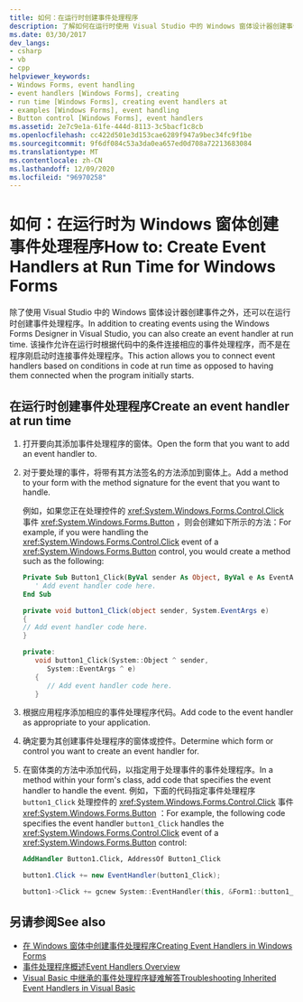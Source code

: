 ```yaml
---
title: 如何：在运行时创建事件处理程序
description: 了解如何在运行时使用 Visual Studio 中的 Windows 窗体设计器创建事件处理程序。 此操作允许您在运行时连接事件处理程序。
ms.date: 03/30/2017
dev_langs:
- csharp
- vb
- cpp
helpviewer_keywords:
- Windows Forms, event handling
- event handlers [Windows Forms], creating
- run time [Windows Forms], creating event handlers at
- examples [Windows Forms], event handling
- Button control [Windows Forms], event handlers
ms.assetid: 2e7c9e1a-61fe-444d-8113-3c5bacf1c8cb
ms.openlocfilehash: cc422d501e3d153cae6289f947a9bec34fc9f1be
ms.sourcegitcommit: 9f6df084c53a3da0ea657ed0d708a72213683084
ms.translationtype: MT
ms.contentlocale: zh-CN
ms.lasthandoff: 12/09/2020
ms.locfileid: "96970258"
---
```

# <a name="how-to-create-event-handlers-at-run-time-for-windows-forms"></a><span data-ttu-id="37ccd-104">如何：在运行时为 Windows 窗体创建事件处理程序</span><span class="sxs-lookup"><span data-stu-id="37ccd-104">How to: Create Event Handlers at Run Time for Windows Forms</span></span>

<span data-ttu-id="37ccd-105">除了使用 Visual Studio 中的 Windows 窗体设计器创建事件之外，还可以在运行时创建事件处理程序。</span><span class="sxs-lookup"><span data-stu-id="37ccd-105">In addition to creating events using the Windows Forms Designer in Visual Studio, you can also create an event handler at run time.</span></span> <span data-ttu-id="37ccd-106">该操作允许在运行时根据代码中的条件连接相应的事件处理程序，而不是在程序刚启动时连接事件处理程序。</span><span class="sxs-lookup"><span data-stu-id="37ccd-106">This action allows you to connect event handlers based on conditions in code at run time as opposed to having them connected when the program initially starts.</span></span>

## <a name="create-an-event-handler-at-run-time"></a><span data-ttu-id="37ccd-107">在运行时创建事件处理程序</span><span class="sxs-lookup"><span data-stu-id="37ccd-107">Create an event handler at run time</span></span>

1. <span data-ttu-id="37ccd-108">打开要向其添加事件处理程序的窗体。</span><span class="sxs-lookup"><span data-stu-id="37ccd-108">Open the form that you want to add an event handler to.</span></span>

2. <span data-ttu-id="37ccd-109">对于要处理的事件，将带有其方法签名的方法添加到窗体上。</span><span class="sxs-lookup"><span data-stu-id="37ccd-109">Add a method to your form with the method signature for the event that you want to handle.</span></span>

     <span data-ttu-id="37ccd-110">例如，如果您正在处理控件的 <xref:System.Windows.Forms.Control.Click> 事件 <xref:System.Windows.Forms.Button> ，则会创建如下所示的方法：</span><span class="sxs-lookup"><span data-stu-id="37ccd-110">For example, if you were handling the <xref:System.Windows.Forms.Control.Click> event of a <xref:System.Windows.Forms.Button> control, you would create a method such as the following:</span></span>

    ```vb
    Private Sub Button1_Click(ByVal sender As Object, ByVal e As EventArgs)
       ' Add event handler code here.
    End Sub
    ```

    ```csharp
    private void button1_Click(object sender, System.EventArgs e)
    {
    // Add event handler code here.
    }
    ```

    ```cpp
    private:
       void button1_Click(System::Object ^ sender,
          System::EventArgs ^ e)
       {
          // Add event handler code here.
       }
    ```

3. <span data-ttu-id="37ccd-111">根据应用程序添加相应的事件处理程序代码。</span><span class="sxs-lookup"><span data-stu-id="37ccd-111">Add code to the event handler as appropriate to your application.</span></span>

4. <span data-ttu-id="37ccd-112">确定要为其创建事件处理程序的窗体或控件。</span><span class="sxs-lookup"><span data-stu-id="37ccd-112">Determine which form or control you want to create an event handler for.</span></span>

5. <span data-ttu-id="37ccd-113">在窗体类的方法中添加代码，以指定用于处理事件的事件处理程序。</span><span class="sxs-lookup"><span data-stu-id="37ccd-113">In a method within your form's class, add code that specifies the event handler to handle the event.</span></span> <span data-ttu-id="37ccd-114">例如，下面的代码指定事件处理程序 `button1_Click` 处理控件的 <xref:System.Windows.Forms.Control.Click> 事件 <xref:System.Windows.Forms.Button> ：</span><span class="sxs-lookup"><span data-stu-id="37ccd-114">For example, the following code specifies the event handler `button1_Click` handles the <xref:System.Windows.Forms.Control.Click> event of a <xref:System.Windows.Forms.Button> control:</span></span>

    ```vb
    AddHandler Button1.Click, AddressOf Button1_Click
    ```

    ```csharp
    button1.Click += new EventHandler(button1_Click);
    ```

    ```cpp
    button1->Click += gcnew System::EventHandler(this, &Form1::button1_Click);
    ```

## <a name="see-also"></a><span data-ttu-id="37ccd-115">另请参阅</span><span class="sxs-lookup"><span data-stu-id="37ccd-115">See also</span></span>

- [<span data-ttu-id="37ccd-116">在 Windows 窗体中创建事件处理程序</span><span class="sxs-lookup"><span data-stu-id="37ccd-116">Creating Event Handlers in Windows Forms</span></span>](creating-event-handlers-in-windows-forms.md)
- [<span data-ttu-id="37ccd-117">事件处理程序概述</span><span class="sxs-lookup"><span data-stu-id="37ccd-117">Event Handlers Overview</span></span>](event-handlers-overview-windows-forms.md)
- [<span data-ttu-id="37ccd-118">Visual Basic 中继承的事件处理程序疑难解答</span><span class="sxs-lookup"><span data-stu-id="37ccd-118">Troubleshooting Inherited Event Handlers in Visual Basic</span></span>](/dotnet/visual-basic/programming-guide/language-features/events/troubleshooting-inherited-event-handlers)
